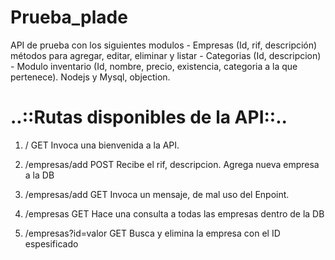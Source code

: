 # Prueba_plade
API de prueba con los siguientes modulos  - Empresas (Id, rif, descripción)  métodos para agregar, editar, eliminar y listar - Categorias (Id, descripcion) - Modulo inventario (Id, nombre, precio, existencia, categoria a la que pertenece). Nodejs y Mysql, objection.
# ..::Rutas disponibles de la API::..


1) /						GET			Invoca una bienvenida a la API.

2) /empresas/add 			POST    	Recibe el rif, descripcion. Agrega nueva empresa a la DB

3) /empresas/add  	 		GET			Invoca un mensaje, de mal uso del Enpoint.

4) /empresas  				GET 		Hace una consulta a todas las empresas dentro de la DB

5) /empresas?id=valor	GET             Busca y elimina la empresa con el ID espesificado
	